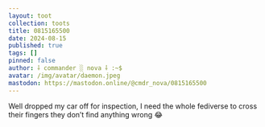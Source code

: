 ```yaml
---
layout: toot
collection: toots
title: 0815165500
date: 2024-08-15
published: true
tags: []
pinned: false
author: ⸸ commander ░ nova ⸸ :~$
avatar: /img/avatar/daemon.jpeg
mastodon: https://mastodon.online/@cmdr_nova/0815165500
---
```


Well dropped my car off for inspection, I need the whole fediverse to cross their fingers they don’t find anything wrong 😂
